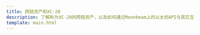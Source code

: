 ```yaml
---
title: 跨链资产和XC-20
description: 了解称为XC-20的跨链资产，以及如何通过Moonbeam上的以太坊API与其交互。
template: main.html
---
```


<div class='subsection-wrapper'></div>